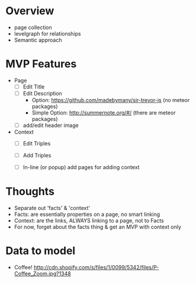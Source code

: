 # Overview

* page collection
* levelgraph for relationships
* Semantic approach


# MVP Features

* Page
  * [ ] Edit Title
  * [ ] Edit Description
    * Option: https://github.com/madebymany/sir-trevor-js (no meteor packages)
    * Simple Option: http://summernote.org/#/ (there are meteor packages)
  * [ ] add/edit header image
* Context
  * [ ] Edit Triples
  * [ ] Add Triples
  * [ ] In-line (or popup) add pages for adding context



# Thoughts
  * Separate out 'facts' & 'context'
  * Facts: are essentially properties on a page, no smart linking
  * Context: are the links, ALWAYS linking to a page, not to Facts
  * For now, forget about the facts thing & get an MVP with context only

# Data to model
* Coffee! http://cdn.shopify.com/s/files/1/0099/5342/files/P-Coffee_Zoom.jpg?1348
